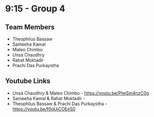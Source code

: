 # 9:15 - Group 4

## Team Members
- Theophilus Bassaw
- Sameeha Kamal
- Mateo Chimbo
- Unsa Chaudhry
- Rahat Moktadir
- Prachi Das Purkaystha

## Youtube Links
- Unsa Chaudhry & Mateo Chimbo - https://youtu.be/PIwSm4nzC0g
- Sameeha Kamal & Rahat Moktadir - 
- Theophilus Bassaw & Prachi Das Purkaystha - https://youtu.be/f0qUiCOEeS0

